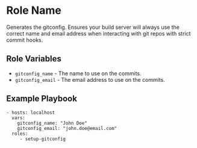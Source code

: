 Role Name
=========

Generates the gitconfig. Ensures your build server will always use the correct name and email address when interacting with git repos with strict commit hooks.

Role Variables
--------------

* `gitconfig_name` - The name to use on the commits.
* `gitconfig_email` - The email address to use on the commits.

Example Playbook
----------------
    - hosts: localhost
      vars:
        gitconfig_name: "John Doe"
        gitconfig_email: "john.doe@email.com"
      roles:
         - setup-gitconfig
